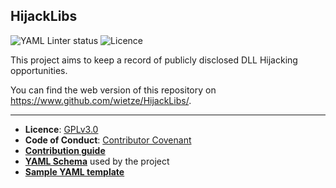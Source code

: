 ## HijackLibs
![YAML Linter status](https://github.com/wietze/HijackLibs/actions/workflows/yaml-lint.yml/badge.svg) ![Licence](https://img.shields.io/github/license/wietze/HijackLibs)


This project aims to keep a record of publicly disclosed DLL Hijacking opportunities.

You can find the web version of this repository on https://www.github.com/wietze/HijackLibs/.


---
* **Licence**: [GPLv3.0](/LICENSE)
* **Code of Conduct**: [Contributor Covenant](/docs/CODE_OF_CONDUCT.md)
* [**Contribution guide**](/docs/CONTRIBUTING.md)
* [**YAML Schema**](/docs/SCHEMA.md) used by the project
* [**Sample YAML template**](/template.yml)

